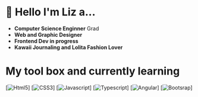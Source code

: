 # :heart_decoration: Hello I'm Liz a...

- **Computer Science Enginner** Grad 
- **Web and Graphic Designer**
- **Frontend Dev in progress**
- **Kawaii Journaling and Lolita Fashion Lover**

# My tool box and currently learning
[<img alt="Html5" src="https://img.shields.io/badge/HTML5-E34F26?style=for-the-badge&logo=html5&logoColor=white" />]
[<img alt="CSS3" src="https://img.shields.io/badge/CSS3-1572B6?style=for-the-badge&logo=css3&logoColor=white" />]
[<img alt="Javascript" src="https://img.shields.io/badge/JavaScript-323330?style=for-the-badge&logo=javascript&logoColor=F7DF1E" />]
[<img alt="Typescript" src="https://img.shields.io/badge/TypeScript-007ACC?style=for-the-badge&logo=typescript&logoColor=white" />]
[<img alt="Angular" src="https://img.shields.io/badge/Angular-DD0031?style=for-the-badge&logo=angular&logoColor=white" />]
[<img alt="Bootsrap" src="https://img.shields.io/badge/Bootstrap-563D7C?style=for-the-badge&logo=bootstrap&logoColor=white" />]